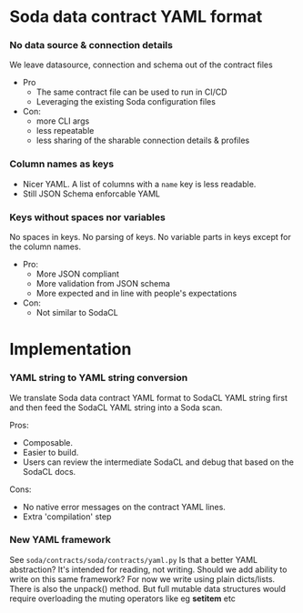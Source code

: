 # Soda data contract YAML format

### No data source & connection details

We leave datasource, connection and schema out of the contract files
  * Pro
    * The same contract file can be used to run in CI/CD
    * Leveraging the existing Soda configuration files
  * Con:
    * more CLI args
    * less repeatable
    * less sharing of the sharable connection details & profiles

### Column names as keys

* Nicer YAML. A list of columns with a `name` key is less readable.
* Still JSON Schema enforcable YAML

### Keys without spaces nor variables

No spaces in keys.  No parsing of keys.  No variable parts in keys except for the column names.

* Pro:
  * More JSON compliant
  * More validation from JSON schema
  * More expected and in line with people's expectations
* Con:
  * Not similar to SodaCL

# Implementation

### YAML string to YAML string conversion

We translate Soda data contract YAML format to SodaCL YAML string first and then feed the SodaCL YAML
string into a Soda scan.

Pros:
* Composable.
* Easier to build.
* Users can review the intermediate SodaCL and debug that based on the SodaCL docs.

Cons:
* No native error messages on the contract YAML lines.
* Extra 'compilation' step

### New YAML framework

See `soda/contracts/soda/contracts/yaml.py`
Is that a better YAML abstraction?
It's intended for reading, not writing. Should we add ability to write on this same framework?
For now we write using plain dicts/lists.  There is also the unpack() method.
But full mutable data structures would require overloading the muting operators like eg __setitem__ etc
